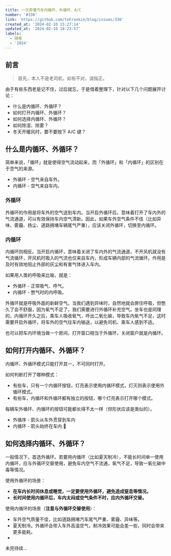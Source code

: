 ```yaml
---
title: 一次弄懂汽车内循环、外循环、A/C
number: '#330'
link: 'https://github.com/toFrankie/blog/issues/330'
created_at: '2024-02-10 15:27:14'
updated_at: '2024-02-10 18:23:57'
labels:
  - 随笔
  - '2024'
---
```

## 前言

> 首先，本人不是老司机，如有不对，请指正。

由于有些东西老是记不住，过后就忘，于是借着整理下，针对以下几个问题展开讨论：

- 什么是内循环、外循环？
- 如何打开内循环、外循环？
- 如何选择内循环、外循环？
- 如何除湿、除雾？
- 冬天开暖风时，要不要按下 A/C 键？

## 什么是内循环、外循环？

简单来说，「循环」就是使得空气流动起来，而「外循环」和「内循环」的区别在于空气的来源。

- 外循环 - 空气来自车外。
- 内循环 - 空气来自车内。

### 外循环

外循环的作用是将车外的空气送到车内。当开启外循环后，意味着打开了车内外的气流通道，可以有效保持车内空气清新。因此，如果车外空气条件不佳（比如异味、雾霾、扬尘、道路拥堵车辆尾气严重），应该关闭外循环，切换至内循环。

### 内循环

内循环则相反。当开启内循环，意味着关闭了车内外的气流通道，不开风机就没有气流循环，开风机时吸入的气流也仅来自车内，形成车辆内部的气流循环。作用是及时有效地阻止外部的灰尘和有害气体进入车内。

如果用人类的呼吸来比喻，就是：

- 外循环 - 正常吸气、呼气。
- 内循环 - 憋气时的内呼吸。

外循环就是呼吸外面的新鲜空气。当我们遇到异味时，自然地就会屏住呼吸，但憋久了会不舒服，因为氧气不足了，我们需要进行外循环补充空气。坐车也是同理的，内循环开久之后，乘车人吸收氧气，呼出二氧化碳，导致车内氧气不足，这时需要开启外循环，将车外的空气往车内输送，以避免司机、乘车人感到不适。

也可以把车内环境当做一个房间，打开窗口相当于外循环，关闭窗户就是内循环。

## 如何打开内循环、外循环？

内循环、外循环模式只能打开其一，不可同时打开。

如何判断打开了哪种模式：

- 有些车，只有一个内循环按钮，灯亮表示使用内循环模式，灯灭则表示使用外循环模式。
- 有些车，内循环和外循环都有独立的按钮，哪个灯亮表示打开哪个模式。

每辆车外循环、内循环的按钮可能都长得不太一样（但形状应该是类似的）。

- 外循序 - 箭头从车外贯穿到车内
- 内循环 - 箭头始终在车内 🔁


## 如何选择内循环、外循环？

一般情况下，首选外循环。若要用内循环（比如夏天制冷），不能长时间单一使用内循环，应与外循环交替使用，避免车内空气不流通，氧气不足，导致一氧化碳中毒等情况。


使用外循环的场景：

- **在车内长时间休息或睡觉，一定要使用外循环，避免造成窒息等情况。**
- **长时间使用内循环后，车内太闷或空气条件不时，应内外循环交替。**


使用内循环的场景（**注意与外循环交替使用**）：

- 车外空气质量不佳，比如道路拥堵汽车尾气严重、雾霾、异味等。
- 夏天制冷。外循环会带入车外高温空气，制冷效果可能会差一些，同时会带来更多能耗。
- 

未完待续...

<!--

## other

汽车鼓风机是汽车空调系统中的重要组成部分，它的工作原理是通过鼓风机将空气引入车内，实现空气循环和温度调节。

## A/C

Air conditioner 空气调节器

1. 按下AC，压缩机开始工作，会导致油耗增大噪音变大。AC不亮的时候，只是送风，只能利用外界空气和发动机热量调解温度，说白了就是只能升温不能降温。

驾驶室温度较低时候，需要加热升温，这时候不需要打开AC。而温度较高需要降温的时候，只有打开AC才能起作用

2. 提供制冷和除湿。

3. A/C全称是air condition，理解为空气控制或空气调解，它通过空调压缩机的不同运转方式来达到制冷或制暖的目的，因此它有制冷和制暖的双重涵义。但是在汽车上，由于车载空调的制热是由发动机冷的热量提供，因此A/C的功能便只剩下制冷这一项。当A/C打开时，即意味着车辆空调压缩机开始工作。

4. 按下A/C键，油耗会增加。另外，当你按下A/C键时，汽车空调压缩机就会一直工作。而大部分汽车空调压缩机是由发动机驱动的，那势必会造成汽车油耗和发动机负担的增加。

## 观点
暖风挡+打开A/C开关的时候=干燥的暖风 用处：刚刚启动的时候，建议打开A/C开关，目的是通过压缩机来为车内除湿，降低湿度，为玻璃除雾，如果等车内温度恒定以后就可以关闭A/C。 而且要说明的是，即使打开了A/C开关，并不是代表压缩机一定是吹出来的是冷风，如果把空调调到暖风挡吹出来的就是暖风。 但暖风除雾有个问题，就是车窗会先略微起雾，然后雾气才能散开，所以在车辆开始行驶前一定要除雾完成了再驾驶。 内循环还是外循环？ 其实这个跟冷风暖风其实没有关系的，大家往往觉得车外温度低，车内温度高，如果打开了外循环是不是就增加能耗了？ 其实不是的，车内的暖风不同于冷风来自于压缩机，而暖风则是来自于车内水箱的温度，这样就是为什么车辆刚刚启动的时候，即使打开了暖风，车内温度也上不来的原因了。等到车辆行驶几分钟后，水箱温度达到了正常水温，车内空调的出风口吹的就是暖风了。 因此，内循环和外循环主要取决于天气，如果天气质量良好的时候，完全可以打开外循环，这样让新鲜空气流动进来，也防止开车的时候打瞌睡，如果空气质量差，建议就要选择内循环了。

作者：懂车天天答
链接：https://www.zhihu.com/question/404338951/answer/2277806863
来源：知乎
著作权归作者所有。商业转载请联系作者获得授权，非商业转载请注明出处。
-->
